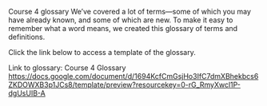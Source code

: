 Course 4 glossary
We’ve covered a lot of terms—some of which you may have already known, and some of which are new. To make it easy to remember what a word means, we created this glossary of terms and definitions. 

Click the link below to access a template of the glossary.


Link to glossary: Course 4 Glossary
https://docs.google.com/document/d/1694KcfCmGsjHo3IfC7dmXBhekbcs6ZKDOWXB3p1JCs8/template/preview?resourcekey=0-rG_RmyXwcl1P-dgUsUIB-A
